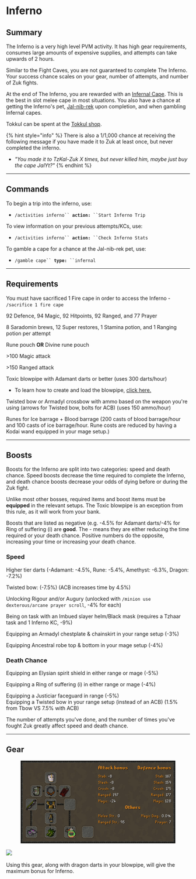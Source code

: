 # Inferno

## Summary

The Inferno is a very high level PVM activity. It has high gear requirements, consumes large amounts of expensive supplies, and attempts can take upwards of 2 hours.   &#x20;

Similar to the Fight Caves, you are not guaranteed to complete The Inferno. Your success chance scales on your gear, number of attempts, and number of Zuk fights.

At the end of The Inferno, you are rewarded with an [Infernal Cape](https://oldschool.runescape.wiki/w/Infernal\_cape). This is the best in slot melee cape in most situations. You also have a chance at getting the Inferno's pet, [Jal-nib-rek](https://oldschool.runescape.wiki/w/Jal-nib-rek) upon completion, and when gambling Infernal capes.

Tokkul can be spent at the [Tokkul shop](https://wiki.oldschool.gg/bosses/fight-caves/tokkul-shop).

{% hint style="info" %}
There is also a 1/1,000 chance at receiving the following message if you have made it to Zuk at least once, but never completed the inferno.

* _"You made it to TzKal-Zuk X times, but never killed him, maybe just buy the cape JalYt?"_
{% endhint %}

***

## Commands

To begin a trip into the inferno, use:

* `/activities inferno`` `**`action:`**` ``Start Inferno Trip`

To view information on your previous attempts/KCs, use:

* `/activities inferno`` `**`action:`**` ``Check Inferno Stats`

To gamble a cape for a chance at the Jal-nib-rek pet, use:

* `/gamble cape`` `**`type:`**` ``infernal`

***

## Requirements

You must have sacrificed 1 Fire cape in order to access the Inferno - `/sacrifice 1 fire cape`     &#x20;

92 Defence, 94 Magic, 92 Hitpoints, 92 Ranged, and 77 Prayer                 &#x20;

8 Saradomin brews, 12 Super restores, 1 Stamina potion, and 1 Ranging potion per attempt     &#x20;

Rune pouch **OR** Divine rune pouch

\>100 Magic attack     &#x20;

\>150 Ranged attack    &#x20;

Toxic blowpipe with Adamant darts or better (uses 300 darts/hour)  &#x20;

* To learn how to create and load the blowpipe, [click here.](zulrah.md#unique-items)&#x20;

Twisted bow or Armadyl crossbow with ammo based on the weapon you're using (arrows for Twisted bow, bolts for ACB) (uses 150 ammo/hour)                            &#x20;

Runes for Ice barrage + Blood barrage (200 casts of blood barrage/hour and 100 casts of ice                                   barrage/hour. Rune costs are reduced by having a Kodai wand equipped in your mage setup.)                                                                                      &#x20;

***

## Boosts

Boosts for the Inferno are split into two categories: speed and death chance. Speed boosts          decrease the time required to complete the Inferno, and death chance boosts decrease your odds of dying before or during the Zuk fight.

Unlike most other bosses, required items and boost items must be **equipped** in the relevant setups. The Toxic blowpipe is an exception from this rule, as it will work from your bank.

Boosts that are listed as negative (e.g. -4.5% for Adamant darts/-4% for Ring of suffering (i) are **good**. The - means they are either reducing the time required or your death chance. Positive numbers do the opposite, increasing your time or increasing your death chance.

### Speed

Higher tier darts (-Adamant: -4.5%, Rune: -5.4%, Amethyst: -6.3%, Dragon: -7.2%)   &#x20;

Twisted bow: (-7.5%) (ACB increases time by 4.5%)                 &#x20;

Unlocking Rigour and/or Augury (unlocked with `/minion use dexterous/arcane prayer scroll`, -4% for each)                                                                                 &#x20;

Being on task with an Imbued slayer helm/Black mask (requires a Tzhaar task and 1 Inferno KC, -9%)              &#x20;

Equipping an Armadyl chestplate & chainskirt in your range setup (-3%)      &#x20;

Equipping Ancestral robe top & bottom in your mage setup (-4%)                      &#x20;

### Death Chance

Equipping an Elysian spirit shield in either range or mage (-5%)     &#x20;

Equipping a Ring of suffering (i) in either range or mage (-4%)

Equipping a Justiciar faceguard in range (-5%)                     \
&#x20;                                                                                                                                                                  Equipping a Twisted bow in your range setup (instead of an ACB) (1.5% from Tbow VS 7.5% with ACB)

The number of attempts you've done, and the number of times you've fought Zuk greatly affect speed and death chance.

***

## Gear

<figure><img src="../.gitbook/assets/Inferno_BiS_Range_Gear_Nov2023.png" alt=""><figcaption></figcaption></figure>

![](<../.gitbook/assets/Inferno Bis Mage.png>)

Using this gear, along with dragon darts in your blowpipe, will give the maximum bonus for Inferno.

